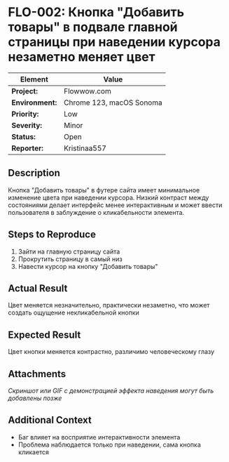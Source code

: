 # FLO-002: Кнопка "Добавить товары" в подвале главной страницы при наведении курсора незаметно меняет цвет

| **Element** | **Value** |
|-------------|-----------|
| **Project:** | Flowwow.com |
| **Environment:** | Chrome 123, macOS Sonoma |
| **Priority:** | Low |
| **Severity:** | Minor |
| **Status:** | Open |
| **Reporter:** | Kristinaa557 |

## Description
Кнопка "Добавить товары" в футере сайта имеет минимальное изменение цвета при наведении курсора. Низкий контраст между состояниями делает интерфейс менее интерактивным и может ввести пользователя в заблуждение о кликабельности элемента.

## Steps to Reproduce
1. Зайти на главную страницу сайта
2. Прокрутить страницу в самый низ
3. Навести курсор на кнопку "Добавить товары"

## Actual Result
Цвет меняется незначительно, практически незаметно, что может создать ощущение некликабельной кнопки

## Expected Result
Цвет кнопки меняется контрастно, различимо человеческому глазу

## Attachments
*Скриншот или GIF с демонстрацией эффекта наведения могут быть добавлены позже*

## Additional Context
- Баг влияет на восприятие интерактивности элемента
- Проблема наблюдается только при наведении, сама кнопка кликается

